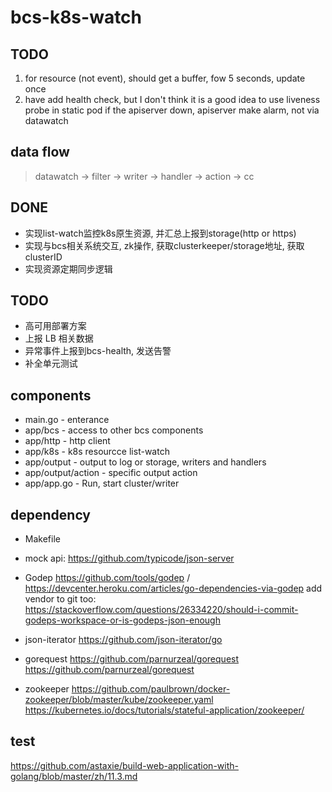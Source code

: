 bcs-k8s-watch
===========================

## TODO

1. for resource (not event), should get a buffer, fow 5 seconds, update once
2. have add health check, but I don't think it is a good idea to use liveness probe in static pod
   if the apiserver down, apiserver make alarm, not via datawatch

## data flow

> datawatch -> filter -> writer -> handler -> action -> cc

## DONE

- 实现list-watch监控k8s原生资源, 并汇总上报到storage(http or https)
- 实现与bcs相关系统交互, zk操作, 获取clusterkeeper/storage地址, 获取clusterID
- 实现资源定期同步逻辑

## TODO

- 高可用部署方案
- 上报 LB 相关数据
- 异常事件上报到bcs-health, 发送告警
- 补全单元测试


## components

- main.go    - enterance
- app/bcs    - access to other bcs components
- app/http   - http client
- app/k8s    - k8s resourcce list-watch
- app/output - output to log or storage, writers and handlers
- app/output/action - specific output action
- app/app.go     - Run, start cluster/writer


## dependency

- Makefile
- mock api: https://github.com/typicode/json-server

- Godep https://github.com/tools/godep / https://devcenter.heroku.com/articles/go-dependencies-via-godep
        add vendor to git too: https://stackoverflow.com/questions/26334220/should-i-commit-godeps-workspace-or-is-godeps-json-enough
- json-iterator https://github.com/json-iterator/go
- gorequest https://github.com/parnurzeal/gorequest https://github.com/parnurzeal/gorequest


- zookeeper https://github.com/paulbrown/docker-zookeeper/blob/master/kube/zookeeper.yaml https://kubernetes.io/docs/tutorials/stateful-application/zookeeper/

## test

https://github.com/astaxie/build-web-application-with-golang/blob/master/zh/11.3.md


